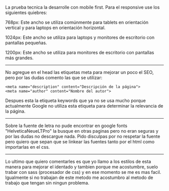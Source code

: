 La prueba tecnica la desarrolle con mobile first. Para el responsive use los siguientes quiebres:

768px: Este ancho se utiliza comúnmente para tablets en orientación vertical y para laptops en orientación horizontal.

1024px: Este ancho se utiliza para laptops y monitores de escritorio con pantallas pequeñas.

1200px: Este ancho se utiliza para monitores de escritorio con pantallas más grandes.

----------------------------------------------
No agregue en el head las etiquetas meta para mejorar un poco el SEO, pero por las dudas comento las que se utilizar:

    <meta name="description" content="Descripción de la página">
    <meta name="author" content="Nombre del autor">

Despues esta la etiqueta keywords que ya no se usa mucho porque actualmente Google no utiliza esta etiqueta para determinar la relevancia de la página.

---------------------------------------------
Sobre la fuente de letra no pude encontrar en google fonts "HelveticaNeueLTPro" la busque en otras paginas pero no eran seguras y por las dudas no descargue nada. Pido disculpas por no respetar la fuente pero quiero que sepan que se linkear las fuentes tanto por el html como importarlas en el css.

---------------------------------------------

Lo ultimo que quiero comentarles es que yo llamo a los estilos de esta manera para mejorar el identado y tambien porque me acostumbre, suelo trabar con sass (procesador de css) y en ese momento se me es mas facil.
Igualmente si no trabajan de este metodo me acostumbro al metodo de trabajo que tengan sin ningun problema.

